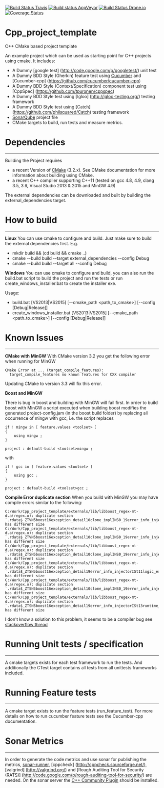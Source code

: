 [![Build Status Travis](https://travis-ci.org/meshell/Cpp_project_template.png)](https://travis-ci.org/meshell/Cpp_project_template)
[![Build status AppVeyor](https://ci.appveyor.com/api/projects/status/u0axo813um798dc7?svg=true)](https://ci.appveyor.com/project/meshell/cpp-project-template)
[![Build Status Drone.io](https://drone.io/github.com/meshell/Cpp_project_template/status.png)](https://drone.io/github.com/meshell/Cpp_project_template/latest)
[![Coverage Status](https://coveralls.io/repos/meshell/Cpp_project_template/badge.svg?branch=master&service=github)](https://coveralls.io/github/meshell/Cpp_project_template?branch=master)

Cpp_project_template
======================

C++ CMake based project template

An example project which can be used as starting point for C++ projects using cmake. It includes:
* A Dummy [google test] (http://code.google.com/p/googletest/) unit test
* A Dummy BDD Style (Gherkin) feature test using [Cucumber](http://cukes.info/) and [Cucumber-cpp] (https://github.com/cucumber/cucumber-cpp)
* A Dummy BDD Style (Context/Specification) component test using [CppSpec] (https://github.com/tpuronen/cppspec)
* A Dummy BDD Style test using [Igloo] (http://igloo-testing.org/) testing framework
* A Dummy BDD Style test using [Catch] (https://github.com/philsquared/Catch) testing framework
* [SonarQube](http://www.sonarqube.org/) project file
* CMake targets to build, run tests and measure metrics.


# Dependencies
---------------
Building the Project requires
* a recent Version of [CMake](http://www.cmake.org/) (3.2.x). See CMake documentation for more information about building using CMake.
* a recent C++ compiler supporting C++11 (tested on gcc 4.8, 4.9, clang 3.5, 3.6, Visual Studio 2013 & 2015 and MinGW 4.9)

The external dependencies can be downloaded and built by building the external_dependencies target.

# How to build
--------------

__Linux__
You can use cmake to configure and build. Just make sure to build the external dependencies first.
E.g.
* mkdir build && (cd build && cmake ..)
* cmake --build build --target external_dependencies --config Debug
* cmake --build build --target all --config Debug

__Windows__
You can use cmake to configure and build, you can also run the build.bat script to build the project and run the tests or run create_windows_installer.bat to create the installer exe.

Usage:
* build.bat [VS2013|VS2015] [--cmake_path <path_to_cmake>] [--config [Debug|Release]]
* create_windows_installer.bat [VS2013|VS2015] [--cmake_path <path_to_cmake>] [--config [Debug|Release]]

# Known Issues
--------------
__CMake with MinGW__
With CMake version 3.2 you get the following error when running for MinGW
```
CMake Error at ... (target_compile_features):
  target_compile_features no known features for CXX compiler
```

Updating CMake to version 3.3 will fix this error.

__Boost and MinGW__

There is bug in boost and building with MinGW will fail first. In order to build boost with MinGW a script executed when building boost modifies the generated project-config.jam (in the boost build folder) by replacing all occurrence of mingw with gcc, i.e. the script replaces
```
if ! mingw in [ feature.values <toolset> ]
{
    using mingw ;
}

project : default-build <toolset>mingw ;
```

with

```
if ! gcc in [ feature.values <toolset> ]
{
    using gcc ;
}

project : default-build <toolset>gcc ;
```
__Compile Error duplicate section__
When you build with MinGW you may have compile errors similar to the following:
```
C:/Work/Cpp_project_template/externals/lib/libboost_regex-mt-d.a(regex.o): duplicate section `.rdata$_ZTVN5boost16exception_detail10clone_implINS0_19error_info_injectorISt11logic_errorEEEE[__ZTVN5boost16exception_detail10clone_implINS0_19error_info_injectorISt11logic_errorEEEE]' has different size
C:/Work/Cpp_project_template/externals/lib/libboost_regex-mt-d.a(regex.o): duplicate section `.rdata$_ZTVN5boost16exception_detail10clone_implINS0_19error_info_injectorISt13runtime_errorEEEE[__ZTVN5boost16exception_detail10clone_implINS0_19error_info_injectorISt13runtime_errorEEEE]' has different size
C:/Work/Cpp_project_template/externals/lib/libboost_regex-mt-d.a(regex.o): duplicate section `.rdata$_ZTSN5boost16exception_detail10clone_implINS0_19error_info_injectorISt11logic_errorEEEE[__ZTSN5boost16exception_detail10clone_implINS0_19error_info_injectorISt11logic_errorEEEE]' has different size
C:/Work/Cpp_project_template/externals/lib/libboost_regex-mt-d.a(regex.o): duplicate section `.rdata$_ZTSN5boost16exception_detail19error_info_injectorISt11logic_errorEE[__ZTSN5boost16exception_detail19error_info_injectorISt11logic_errorEE]' has different size
C:/Work/Cpp_project_template/externals/lib/libboost_regex-mt-d.a(regex.o): duplicate section `.rdata$_ZTSN5boost16exception_detail10clone_implINS0_19error_info_injectorISt13runtime_errorEEEE[__ZTSN5boost16exception_detail10clone_implINS0_19error_info_injectorISt13runtime_errorEEEE]' has different size
C:/Work/Cpp_project_template/externals/lib/libboost_regex-mt-d.a(regex.o): duplicate section `.rdata$_ZTSN5boost16exception_detail19error_info_injectorISt13runtime_errorEE[__ZTSN5boost16exception_detail19error_info_injectorISt13runtime_errorEE]' has different size
```
I don't know a solution to this problem, it seems to be a compiler bug see [stackoverflow thread](http://stackoverflow.com/questions/14181351/i-got-duplicate-section-errors-when-compiling-boost-regex-with-size-optimizati)

# Running Unit tests / specification
------------------------
A cmake targets exists for each test framework to run the tests. And additionally the CTest target contains all tests from all unittests frameworks included.

# Running Feature tests
------------------------
A cmake target exists to run the feature tests (run_feature_test).
For more details on how to run cucumber feature tests see the Cucumber-cpp documentation.

# Sonar Metrics
----------------
In order to generate the code metrics and use sonar for publishing the metrics, [sonar-runner](http://docs.codehaus.org/display/SONAR/Installing+and+Configuring+Sonar+Runner), [cppcheck] (http://cppcheck.sourceforge.net/), [valgrind] (http://valgrind.org/) and [Rough Auditing Tool for Security (RATS)] (http://code.google.com/p/rough-auditing-tool-for-security/) are needed.
On the sonar server the [C++ Community Plugin](http://docs.codehaus.org/pages/viewpage.action?pageId=185073817) should be installed.
